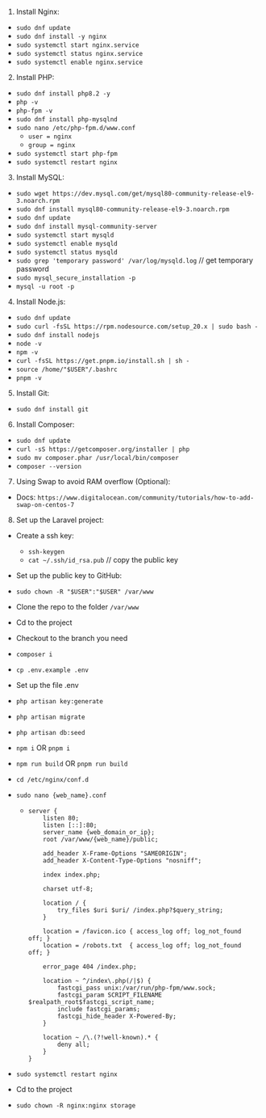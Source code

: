 1. Install Nginx:
- `sudo dnf update`
- `sudo dnf install -y nginx`
- `sudo systemctl start nginx.service`
- `sudo systemctl status nginx.service`
- `sudo systemctl enable nginx.service`
2. Install PHP:
- `sudo dnf install php8.2 -y`
- `php -v`
- `php-fpm -v`
- `sudo dnf install php-mysqlnd`
- `sudo nano /etc/php-fpm.d/www.conf`
  - `user = nginx`
  - `group = nginx`
- `sudo systemctl start php-fpm`
- `sudo systemctl restart nginx`
3. Install MySQL:
- `sudo wget https://dev.mysql.com/get/mysql80-community-release-el9-3.noarch.rpm`
- `sudo dnf install mysql80-community-release-el9-3.noarch.rpm`
- `sudo dnf update`
- `sudo dnf install mysql-community-server`
- `sudo systemctl start mysqld`
- `sudo systemctl enable mysqld`
- `sudo systemctl status mysqld`
- `sudo grep 'temporary password' /var/log/mysqld.log` // get temporary password
- `sudo mysql_secure_installation -p`
- `mysql -u root -p`
4. Install Node.js:
- `sudo dnf update`
- `sudo curl -fsSL https://rpm.nodesource.com/setup_20.x | sudo bash -`
- `sudo dnf install nodejs`
- `node -v`
- `npm -v`
- `curl -fsSL https://get.pnpm.io/install.sh | sh -`
- `source /home/"$USER"/.bashrc`
- `pnpm -v`
5. Install Git:
- `sudo dnf install git`
6. Install Composer:
- `sudo dnf update`
- `curl -sS https://getcomposer.org/installer | php`
- `sudo mv composer.phar /usr/local/bin/composer`
- `composer --version`
7. Using Swap to avoid RAM overflow (Optional):
- Docs: `https://www.digitalocean.com/community/tutorials/how-to-add-swap-on-centos-7`
8. Set up the Laravel project:
- Create a ssh key:
  - `ssh-keygen`
  - `cat ~/.ssh/id_rsa.pub` // copy the public key
- Set up the public key to GitHub:
- `sudo chown -R "$USER":"$USER" /var/www`
- Clone the repo to the folder `/var/www`
- Cd to the project
- Checkout to the branch you need
- `composer i`
- `cp .env.example .env`
- Set up the file .env
- `php artisan key:generate`
- `php artisan migrate`
- `php artisan db:seed`
- `npm i` OR `pnpm i`
- `npm run build` OR `pnpm run build`
- `cd /etc/nginx/conf.d`
- `sudo nano {web_name}.conf`
  
  - ```
    server {
        listen 80;
        listen [::]:80;
        server_name {web_domain_or_ip};
        root /var/www/{web_name}/public;
    
        add_header X-Frame-Options "SAMEORIGIN";
        add_header X-Content-Type-Options "nosniff";
    
        index index.php;
    
        charset utf-8;
    
        location / {
            try_files $uri $uri/ /index.php?$query_string;
        }
    
        location = /favicon.ico { access_log off; log_not_found off; }
        location = /robots.txt  { access_log off; log_not_found off; }
    
        error_page 404 /index.php;
    
        location ~ ^/index\.php(/|$) {
            fastcgi_pass unix:/var/run/php-fpm/www.sock;
            fastcgi_param SCRIPT_FILENAME $realpath_root$fastcgi_script_name;
            include fastcgi_params;
            fastcgi_hide_header X-Powered-By;
        }
    
        location ~ /\.(?!well-known).* {
            deny all;
        }
    }
    ```
- `sudo systemctl restart nginx`
- Cd to the project
- `sudo chown -R nginx:nginx storage`
